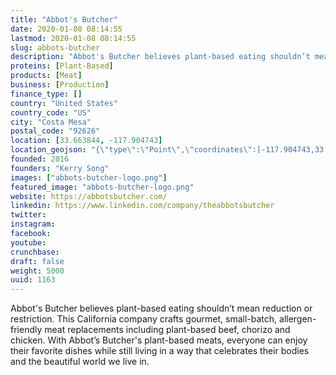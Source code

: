 ```yaml
---
title: "Abbot's Butcher"
date: 2020-01-08 08:14:55
lastmod: 2020-01-08 08:14:55
slug: abbots-butcher
description: "Abbot's Butcher believes plant-based eating shouldn’t mean reduction or restriction. This California company crafts gourmet, small-batch, allergen-friendly meat replacements including plant-based beef, chorizo and chicken. With Abbot’s Butcher's plant-based meats, everyone can enjoy their favorite dishes while still living in a way that celebrates their bodies and the beautiful world we live in."
proteins: [Plant-Based]
products: [Meat]
business: [Production]
finance_type: []
country: "United States"
country_code: "US"
city: "Costa Mesa"
postal_code: "92626"
location: [33.663844, -117.904743]
location_geojson: "{\"type\":\"Point\",\"coordinates\":[-117.904743,33.663844]}"
founded: 2016
founders: "Kerry Song"
images: ["abbots-butcher-logo.png"]
featured_image: "abbots-butcher-logo.png"
website: https://abbotsbutcher.com/
linkedin: https://www.linkedin.com/company/theabbotsbutcher
twitter: 
instagram: 
facebook: 
youtube: 
crunchbase: 
draft: false
weight: 5000
uuid: 1163
---
```

Abbot's Butcher believes plant-based eating shouldn’t mean reduction or restriction. This California company crafts gourmet, small-batch, allergen-friendly meat replacements including plant-based beef, chorizo and chicken. With Abbot’s Butcher's plant-based meats, everyone can enjoy their favorite dishes while still living in a way that celebrates their bodies and the beautiful world we live in.
